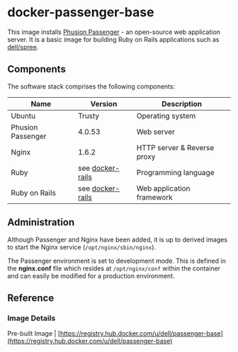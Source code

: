 # docker-passenger-base
This image installs [Phusion Passenger](https://www.phusionpassenger.com/) - an open-source web application server. It is a basic  image for building Ruby on Rails applications such as [dell/spree](https://github.com/dell-cloud-marketplace/docker-spree).

## Components
The software stack comprises the following components:

Name              | Version    | Description
------------------|------------|------------------------------
Ubuntu            | Trusty             | Operating system
Phusion Passenger | 4.0.53             | Web server
Nginx             | 1.6.2              | HTTP server & Reverse proxy
Ruby         	    | see [docker-rails](https://github.com/dell-cloud-marketplace/docker-rails/) | Programming language
Ruby on Rails     | see [docker-rails](https://github.com/dell-cloud-marketplace/docker-rails/)     | Web application framework

## Administration
Although Passenger and Nginx have been added, it is up to derived images to start the Nginx service (```/opt/nginx/sbin/nginx```).

The Passenger environment is set to development mode. This is defined in the **nginx.conf** file which resides at ```/opt/nginx/conf``` within the container and can easily be modified for a production environment.

## Reference

### Image Details

Pre-built Image   | [https://registry.hub.docker.com/u/dell/passenger-base](https://registry.hub.docker.com/u/dell/passenger-base)
